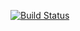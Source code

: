 [![Build Status](https://travis-ci.org/Danlydogman/Cse110Lab53.svg?branch=master)](https://travis-ci.org/Danlydogman/Cse110Lab53)
